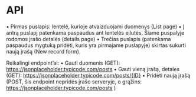 # API
• Pirmas puslapis: lentelė, kurioje atvaizduojami duomenys (List page) • Į antrą puslapį patenkama paspaudus ant lentelės eilutės. Šiame puspalyje rodomos įrašo detalės (details page) • Trečias puslapis (patenkama paspaudus mygtuką pridėti, kuris yra pirmajame puslapyje) skirtas sukurti naują įrašą (New record form).

Reikalingi endpoint’ai: • Gauti duomenis (GET): https://jsonplaceholder.typicode.com/posts • Gauti vieną įrašą, detales (GET): https://jsonplaceholder.typicode.com/posts/{ID} • Pridėti naują įrašą (POST, šis endpoint nepridės įrašo serveryje, o grąžins: https://jsonplaceholder.typicode.com/posts )
